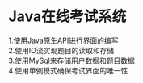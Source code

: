 # Java在线考试系统
1.使用Java原生API进行界面的编写</br>
2.使用IO流实现题目的读取和存储</br>
3.使用MySql来存储用户数据和题目数据</br>
4.使用单例模式确保考试界面的唯一性
